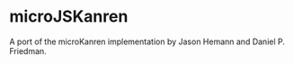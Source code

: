 microJSKanren
=============
A port of the microKanren implementation by Jason Hemann and Daniel P. Friedman.
